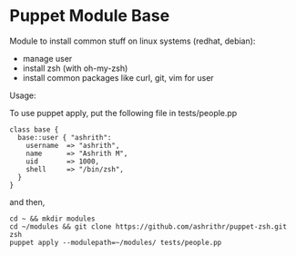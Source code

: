 Puppet Module Base
==================

Module to install common stuff on linux systems (redhat, debian):

* manage user
* install zsh (with oh-my-zsh)
* install common packages like curl, git, vim for user

Usage:

To use puppet apply, put the following file in tests/people.pp

```
class base {
  base::user { "ashrith":
    username  => "ashrith",
    name      => "Ashrith M",
    uid       => 1000,
    shell     => "/bin/zsh",
  }
}
```
and then,

```
cd ~ && mkdir modules
cd ~/modules && git clone https://github.com/ashrithr/puppet-zsh.git zsh
puppet apply --modulepath=~/modules/ tests/people.pp
```